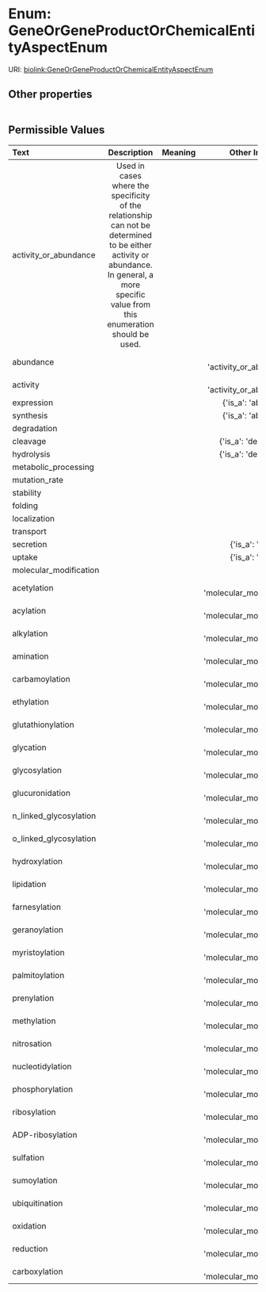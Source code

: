 
# Enum: GeneOrGeneProductOrChemicalEntityAspectEnum




URI: [biolink:GeneOrGeneProductOrChemicalEntityAspectEnum](https://w3id.org/biolink/vocab/GeneOrGeneProductOrChemicalEntityAspectEnum)


## Other properties

|  |  |  |
| --- | --- | --- |

## Permissible Values

| Text | Description | Meaning | Other Information |
| :--- | :---: | :---: | ---: |
| activity_or_abundance | Used in cases where the specificity of the relationship can not be determined to be either activity  or abundance.  In general, a more specific value from this enumeration should be used. |  |  |
| abundance |  |  | {'is_a': 'activity_or_abundance'} |
| activity |  |  | {'is_a': 'activity_or_abundance'} |
| expression |  |  | {'is_a': 'abundance'} |
| synthesis |  |  | {'is_a': 'abundance'} |
| degradation |  |  |  |
| cleavage |  |  | {'is_a': 'degradation'} |
| hydrolysis |  |  | {'is_a': 'degradation'} |
| metabolic_processing |  |  |  |
| mutation_rate |  |  |  |
| stability |  |  |  |
| folding |  |  |  |
| localization |  |  |  |
| transport |  |  |  |
| secretion |  |  | {'is_a': 'transport'} |
| uptake |  |  | {'is_a': 'transport'} |
| molecular_modification |  |  |  |
| acetylation |  |  | {'is_a': 'molecular_modification'} |
| acylation |  |  | {'is_a': 'molecular_modification'} |
| alkylation |  |  | {'is_a': 'molecular_modification'} |
| amination |  |  | {'is_a': 'molecular_modification'} |
| carbamoylation |  |  | {'is_a': 'molecular_modification'} |
| ethylation |  |  | {'is_a': 'molecular_modification'} |
| glutathionylation |  |  | {'is_a': 'molecular_modification'} |
| glycation |  |  | {'is_a': 'molecular_modification'} |
| glycosylation |  |  | {'is_a': 'molecular_modification'} |
| glucuronidation |  |  | {'is_a': 'molecular_modification'} |
| n_linked_glycosylation |  |  | {'is_a': 'molecular_modification'} |
| o_linked_glycosylation |  |  | {'is_a': 'molecular_modification'} |
| hydroxylation |  |  | {'is_a': 'molecular_modification'} |
| lipidation |  |  | {'is_a': 'molecular_modification'} |
| farnesylation |  |  | {'is_a': 'molecular_modification'} |
| geranoylation |  |  | {'is_a': 'molecular_modification'} |
| myristoylation |  |  | {'is_a': 'molecular_modification'} |
| palmitoylation |  |  | {'is_a': 'molecular_modification'} |
| prenylation |  |  | {'is_a': 'molecular_modification'} |
| methylation |  |  | {'is_a': 'molecular_modification'} |
| nitrosation |  |  | {'is_a': 'molecular_modification'} |
| nucleotidylation |  |  | {'is_a': 'molecular_modification'} |
| phosphorylation |  |  | {'is_a': 'molecular_modification'} |
| ribosylation |  |  | {'is_a': 'molecular_modification'} |
| ADP-ribosylation |  |  | {'is_a': 'molecular_modification'} |
| sulfation |  |  | {'is_a': 'molecular_modification'} |
| sumoylation |  |  | {'is_a': 'molecular_modification'} |
| ubiquitination |  |  | {'is_a': 'molecular_modification'} |
| oxidation |  |  | {'is_a': 'molecular_modification'} |
| reduction |  |  | {'is_a': 'molecular_modification'} |
| carboxylation |  |  | {'is_a': 'molecular_modification'} |

